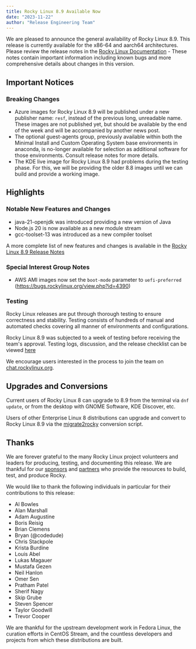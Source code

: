 ```yaml
---
title: Rocky Linux 8.9 Available Now
date: "2023-11-22"
author: "Release Engineering Team"
---
```


We are pleased to announce the general availability of Rocky Linux 8.9. This release is currently available for the x86-64 and aarch64 architectures. Please review the release notes in the [Rocky Linux Documentation](https://docs.rockylinux.org/release_notes/8_9) - These notes contain important information including known bugs and more comprehensive details about changes in this version.

## Important Notices

### Breaking Changes

- Azure images for Rocky Linux 8.9 will be published under a new publisher name: `resf`, instead of the previous long, unreadable name. These images are not published yet, but should be available by the end of the week and will be accompanied by another news post.
- The optional guest-agents group, previously available within both the Minimal Install and Custom Operating System base environments in anaconda, is no-longer available for selection as additional software for those environments. Consult release notes for more details.
- The KDE live image for Rocky Linux 8.9 had problems during the testing phase. For this, we will be providing the older 8.8 images until we can build and provide a working image.

## Highlights

### Notable New Features and Changes

- java-21-openjdk was introduced providing a new version of Java
- Node.js 20 is now available as a new module stream
- gcc-toolset-13 was introduced as a new compiler toolset

A more complete list of new features and changes is available in the [Rocky Linux 8.9 Release Notes](https://docs.rockylinux.org/release_notes/8_9)

### Special Interest Group Notes

- AWS AMI images now set the `boot-mode` parameter to `uefi-preferred` (https://bugs.rockylinux.org/view.php?id=4390)

### Testing

Rocky Linux releases are put through thorough testing to ensure correctness and stability. Testing consists of hundreds of manual and automated checks covering all manner of environments and configurations.

Rocky Linux 8.9 was subjected to a week of testing before receiving the team's approval. Testing logs, discussion, and the release checklist can be viewed [here](https://chat.rockylinux.org/rocky-linux/channels/rocky-release-v89)

We encourage users interested in the process to join the team on [chat.rockylinux.org](https://chat.rockylinux.org/rocky-linux/channels/testing).

## Upgrades and Conversions

Current users of Rocky Linux 8 can upgrade to 8.9 from the terminal via `dnf update`, or from the desktop with GNOME Software, KDE Discover, etc.

Users of other Enterprise Linux 8 distributions can upgrade and convert to Rocky Linux 8.9 via the [migrate2rocky](https://github.com/rocky-linux/rocky-tools/blob/main/migrate2rocky/migrate2rocky.sh) conversion script.

## Thanks

We are forever grateful to the many Rocky Linux project volunteers and leaders for producing, testing, and documenting this release. We are thankful for our [sponsors](/sponsors) and [partners](/partners) who provide the resources to build, test, and produce Rocky.

We would like to thank the following individuals in particular for their contributions to this release:

- Al Bowles
- Alan Marshall
- Adam Augustine
- Boris Reisig
- Brian Clemens
- Bryan (@codedude)
- Chris Stackpole
- Krista Burdine
- Louis Abel
- Lukas Magauer
- Mustafa Gezen
- Neil Hanlon
- Omer Sen
- Pratham Patel
- Sherif Nagy
- Skip Grube
- Steven Spencer
- Taylor Goodwill
- Trevor Cooper

We are thankful for the upstream development work in Fedora Linux, the curation efforts in CentOS Stream, and the countless developers and projects from which these distributions are built.
